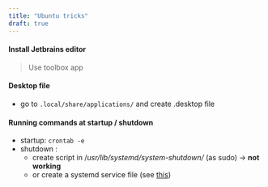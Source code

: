 ```yaml
---
title: "Ubuntu tricks"
draft: true
---
```


####  Install Jetbrains editor
> Use toolbox app

#### Desktop file

- go to `.local/share/applications/` and create .desktop file



#### Running commands at startup / shutdown

- startup: `crontab -e`
- shutdown : 
  - create script in /*usr/lib/systemd/system-shutdown/* (as sudo) -> **not working**
  - or create a systemd service file (see [this](https://unix.stackexchange.com/questions/39226/how-to-run-a-script-with-systemd-right-before-shutdown))

